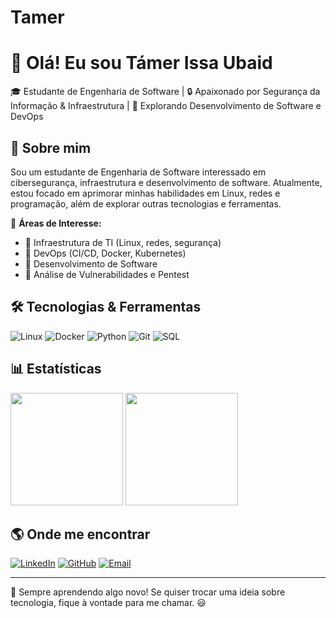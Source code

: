 # Tamer 
# 👋 Olá! Eu sou Támer Issa Ubaid

🎓 Estudante de Engenharia de Software | 🔒 Apaixonado por Segurança da Informação & Infraestrutura | 📌 Explorando Desenvolvimento de Software e DevOps  

## 🚀 Sobre mim  
Sou um estudante de Engenharia de Software interessado em cibersegurança, infraestrutura e desenvolvimento de software. Atualmente, estou focado em aprimorar minhas habilidades em Linux, redes e programação, além de explorar outras tecnologias e ferramentas. 

📍 **Áreas de Interesse:**   
- 🔹 Infraestrutura de TI (Linux, redes, segurança)  
- 🔹 DevOps (CI/CD, Docker, Kubernetes)  
- 🔹 Desenvolvimento de Software  
- 🔹 Análise de Vulnerabilidades e Pentest  

## 🛠️ Tecnologias & Ferramentas  

![Linux](https://img.shields.io/badge/Linux-FCC624?style=for-the-badge&logo=linux&logoColor=black)
![Docker](https://img.shields.io/badge/Docker-2496ED?style=for-the-badge&logo=docker&logoColor=white)
![Python](https://img.shields.io/badge/Python-3776AB?style=for-the-badge&logo=python&logoColor=white)
![Git](https://img.shields.io/badge/Git-F05032?style=for-the-badge&logo=git&logoColor=white)
![SQL](https://img.shields.io/badge/SQL-4479A1?style=for-the-badge&logo=mysql&logoColor=white)

## 📊 Estatísticas  

<div>
  <img height="180em" src="https://github-readme-stats.vercel.app/api?username=TamerIssaUbaid&show_icons=true&theme=tokyonight" />
  <img height="180em" src="https://github-readme-stats.vercel.app/api/top-langs/?username=TamerIssaUbaid&layout=compact&langs_count=6&theme=tokyonight"/>
</div>

## 🌎 Onde me encontrar  

[![LinkedIn](https://img.shields.io/badge/LinkedIn-000?style=for-the-badge&logo=linkedin&logoColor=0A66C2)](https://www.linkedin.com/in/támer/)
[![GitHub](https://img.shields.io/badge/GitHub-000?style=for-the-badge&logo=github)](https://github.com/TamerIssaUbaid)
[![Email](https://img.shields.io/badge/Email-000?style=for-the-badge&logo=gmail&logoColor=EA4335)](mailto:uubtamer@gmail.com)

---

🚀 Sempre aprendendo algo novo! Se quiser trocar uma ideia sobre tecnologia, fique à vontade para me chamar. 😃  
